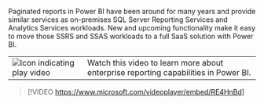 Paginated reports in Power BI have been around for many years and provide similar services as on-premises SQL Server Reporting Services and Analytics Services workloads. New and upcoming functionality make it easy to move those SSRS and SSAS workloads to a full SaaS solution with Power BI.

|||
| :--- | :--- |
| ![Icon indicating play video](../media/video_icon.png)| Watch this video to learn more about enterprise reporting capabilities in Power BI.|

>[!VIDEO https://www.microsoft.com/videoplayer/embed/RE4HnBd]


